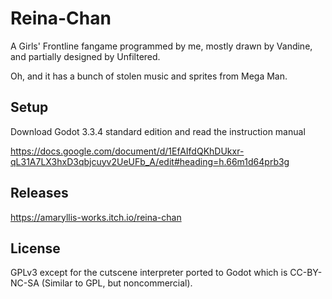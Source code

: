 # Reina-Chan
A Girls' Frontline fangame programmed by me, mostly drawn by Vandine, and partially designed by Unfiltered.

Oh, and it has a bunch of stolen music and sprites from Mega Man.

## Setup
Download Godot 3.3.4 standard edition and read the instruction manual

https://docs.google.com/document/d/1EfAIfdQKhDUkxr-qL31A7LX3hxD3qbjcuyv2UeUFb_A/edit#heading=h.66m1d64prb3g

## Releases
https://amaryllis-works.itch.io/reina-chan

## License
GPLv3 except for the cutscene interpreter ported to Godot which is CC-BY-NC-SA (Similar to GPL, but noncommercial).
